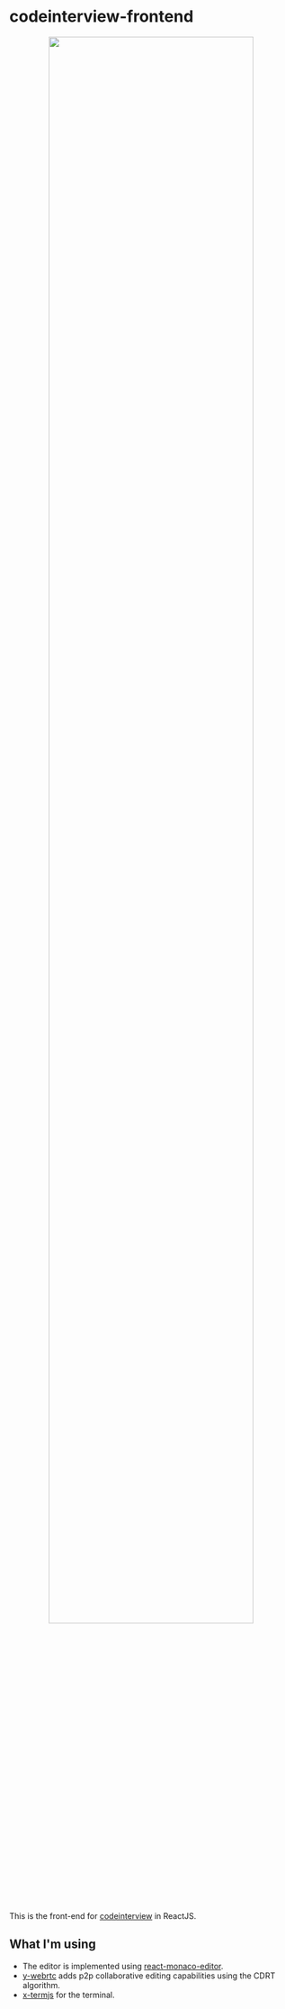 # codeinterview-frontend

<p align="center">
  <img src="https://raw.githubusercontent.com/areebbeigh/codeinterview-frontend/master/src/assets/images/demo.png?token=ADURWHBSJK3G6CC27WZXHNS63WQ6A" width="85%" />
</p>

This is the front-end for [codeinterview](https://github.com/areebbeigh/codeinterview-backend) in ReactJS.

## What I'm using

- The editor is implemented using [react-monaco-editor](https://github.com/react-monaco-editor/react-monaco-editor).
-  [y-webrtc](https://github.com/yjs/y-webrtc) adds p2p collaborative editing capabilities using the CDRT algorithm.
- [x-termjs](https://github.com/xtermjs/xterm.js) for the terminal.
